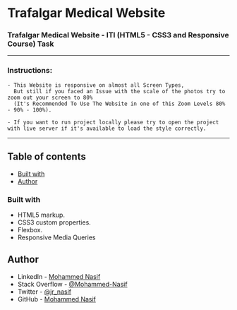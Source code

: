 # Trafalgar Medical Website

### Trafalgar Medical Website - ITI (HTML5 - CSS3 and Responsive Course)  Task 

---

### Instructions:

    - This Website is responsive on almost all Screen Types, 
      But still if you faced an Issue with the scale of the photos try to zoom out your screen to 80% 
      (It's Recommended To Use The Website in one of this Zoom Levels 80% - 90% - 100%).

    - If you want to run project locally please try to open the project with live server if it's available to load the style correctly.

---

## Table of contents

- [Built with](#built-with)
- [Author](#author)

### Built with

- HTML5 markup.
- CSS3 custom properties.
- Flexbox.
- Responsive Media Queries

## Author

- LinkedIn - [Mohammed Nasif](https://www.linkedin.com/in/mohammednasif/)
- Stack Overflow - [@Mohammed-Nasif](https://stackoverflow.com/users/18315357/mohammed-nasif)
- Twitter - [@jr_nasif](https://twitter.com/jr_nasif)
- GitHub - [Mohammed Nasif](https://github.com/Mohammed-Nasif)
